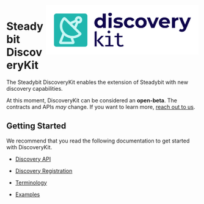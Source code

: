<img src="./logo.png" width="400" align="right" alt="DiscoveryKit logo depicting a radar scan within a rounded rectangle">

# Steadybit DiscoveryKit

The Steadybit DiscoveryKit enables the extension of Steadybit with new discovery capabilities.

At this moment, DiscoveryKit can be considered an **open-beta**. The contracts and APIs *may* change. If you want to learn
more, [reach out to us](https://www.steadybit.com/contact).

## Getting Started

We recommend that you read the following documentation to get started with DiscoveryKit.

- [Discovery API](/docs/discovery-api.md)

- [Discovery Registration](/docs/discovery-registration.md)

- [Terminology](/docs/terminology.md)

- [Examples](/docs/examples.md)
